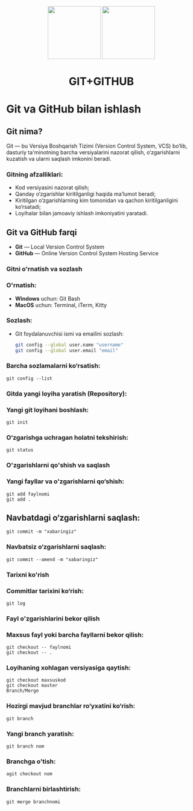 <div align="center">
<img src="https://avatars.githubusercontent.com/u/18133?s=280&v=4" width="140">
<img src="https://cdn0.iconfinder.com/data/icons/free-social-media-set/24/github-512.png" width="140">

# GIT+GITHUB
</div>


# Git va GitHub bilan ishlash

## Git nima?
Git — bu Versiya Boshqarish Tizimi (Version Control System, VCS) bo‘lib, dasturiy ta'minotning barcha versiyalarini nazorat qilish, o‘zgarishlarni kuzatish va ularni saqlash imkonini beradi.

### Gitning afzalliklari:
- Kod versiyasini nazorat qilish;
- Qanday o‘zgarishlar kiritilganligi haqida ma’lumot beradi;
- Kiritilgan o‘zgarishlarning kim tomonidan va qachon kiritilganligini ko‘rsatadi;
- Loyihalar bilan jamoaviy ishlash imkoniyatini yaratadi.

## Git va GitHub farqi
- **Git** — Local Version Control System
- **GitHub** — Online Version Control System Hosting Service

### Gitni o'rnatish va sozlash
### O'rnatish:
- **Windows** uchun: Git Bash
- **MacOS** uchun: Terminal, iTerm, Kitty

### Sozlash:
- Git foydalanuvchisi ismi va emailini sozlash:
  ```bash
  git config --global user.name "username"
  git config --global user.email "email"
### Barcha sozlamalarni ko‘rsatish:
    git config --list
### Gitda yangi loyiha yaratish (Repository):
### Yangi git loyihani boshlash:
    git init
### O‘zgarishga uchragan holatni tekshirish:
    git status
### O'zgarishlarni qo'shish va saqlash
### Yangi fayllar va o'zgarishlarni qo‘shish:
    git add faylnomi
    git add .
## Navbatdagi o‘zgarishlarni saqlash:
    git commit -m "xabaringiz"
### Navbatsiz o‘zgarishlarni saqlash:
    git commit --amend -m "xabaringiz"
### Tarixni ko'rish
### Commitlar tarixini ko‘rish:
    git log
### Fayl o'zgarishlarini bekor qilish
### Maxsus fayl yoki barcha fayllarni bekor qilish:
    git checkout -- faylnomi
    git checkout -- .
### Loyihaning xohlagan versiyasiga qaytish:
    git checkout maxsuskod
    git checkout master
    Branch/Merge
### Hozirgi mavjud branchlar ro‘yxatini ko‘rish:
    git branch
### Yangi branch yaratish:
    git branch nom
### Branchga o'tish:
    agit checkout nom
### Branchlarni birlashtirish:
    git merge branchnomi
